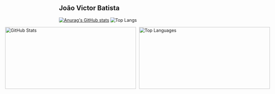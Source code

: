 ## João Victor Batista

[![Anurag's GitHub stats](https://github-readme-stats.vercel.app/api?username=VictorJobali&show_icons=true&theme=tokyonight)](https://github.com/anuraghazra/github-readme-stats)
![Top Langs](https://github-readme-stats.vercel.app/api/top-langs/?username=VictorJobali&layout=compact&show_icons=true&theme=tokyonight)

<div style="display: flex; justify-content: center; gap: 10px;">
  <img 
    src="https://github-readme-stats.vercel.app/api?username=VictorJobali&show_icons=true&theme=tokyonight&count_private=true" 
    alt="GitHub Stats" 
    width="420" 
    height="200"
  />
  <img 
    src="https://github-readme-stats.vercel.app/api/top-langs/?username=VictorJobali&layout=compact&theme=tokyonight&card_width=320" 
    alt="Top Languages" 
    width="420" 
    height="200"
  />
</div>

